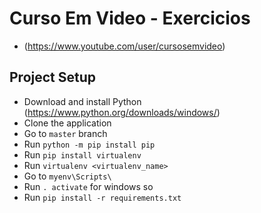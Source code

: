 # Curso Em Video - Exercicios

- (https://www.youtube.com/user/cursosemvideo)

## Project Setup
- Download and install Python (https://www.python.org/downloads/windows/)
- Clone the application
- Go to `master` branch
- Run `python -m pip install pip`
- Run `pip install virtualenv`
- Run `virtualenv <virtualenv_name>`
- Go to `myenv\Scripts\`
- Run `. activate` for windows so
- Run `pip install -r requirements.txt`
